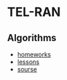 # TEL-RAN

## Algorithms

- [homeworks](https://github.com/sl101/TEL-RAN_Algorithms/tree/main/homeworks/)
- [lessons](https://github.com/sl101/TEL-RAN_Algorithms/tree/main/lessons/)
- [sourse](https://github.com/sl101/TEL-RAN_Algorithms/tree/main/sourse/)
